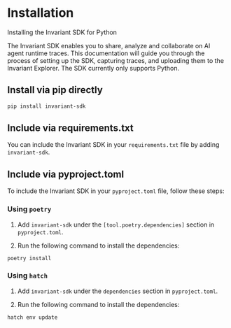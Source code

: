 # Installation

<div class='subtitle'>Installing the Invariant SDK for Python</div>

The Invariant SDK enables you to share, analyze and collaborate on AI agent runtime traces. This documentation will guide you through the process of setting up the SDK, capturing traces, and uploading them to the Invariant Explorer. The SDK currently only supports Python.

## Install via pip directly
```bash
pip install invariant-sdk
```

## Include via requirements.txt
You can include the Invariant SDK in your `requirements.txt` file by adding `invariant-sdk`.

## Include via pyproject.toml
To include the Invariant SDK in your `pyproject.toml` file, follow these steps:

### Using `poetry`
1. Add `invariant-sdk` under the `[tool.poetry.dependencies]` section in `pyproject.toml`.

2. Run the following command to install the dependencies:
```
poetry install
```

### Using `hatch`
1. Add `invariant-sdk` under the `dependencies` section in `pyproject.toml`.

2. Run the following command to install the dependencies:
```bash
hatch env update
```
